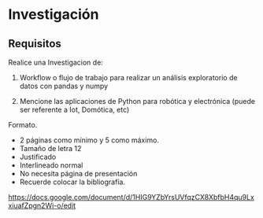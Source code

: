 # Investigación

## Requisitos

Realice una Investigacion de:
1. Workflow o flujo de trabajo para realizar un análisis exploratorio de datos con pandas y numpy

2. Mencione las aplicaciones de Python para robótica y electrónica (puede ser referente a Iot, Domótica, etc)

Formato.
- 2 páginas como mínimo y 5 como máximo.
- Tamaño de letra 12
- Justificado
- Interlineado normal
- No necesita página de presentación
- Recuerde colocar la bibliografía.

https://docs.google.com/document/d/1HIG9YZbYrsUVfqzCX8XbfbH4qu9LxxiuafZpgn2Wi-o/edit
